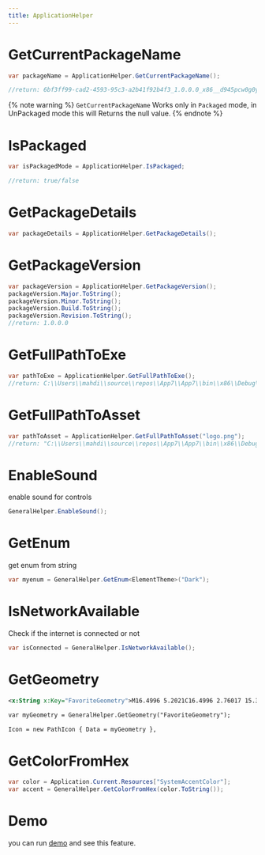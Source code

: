 ```yaml
---
title: ApplicationHelper
---
```


# GetCurrentPackageName

```cs
var packageName = ApplicationHelper.GetCurrentPackageName();

//return: 6bf3ff99-cad2-4593-95c3-a2b41f92b4f3_1.0.0.0_x86__d945pcw0g0yx4
```

{% note warning %}
`GetCurrentPackageName` Works only in `Packaged` mode, in UnPackaged mode this will Returns the null value.
{% endnote %}


# IsPackaged

```cs
var isPackagedMode = ApplicationHelper.IsPackaged;

//return: true/false 
```
# GetPackageDetails

```cs
var packageDetails = ApplicationHelper.GetPackageDetails();
```

# GetPackageVersion

```cs
var packageVersion = ApplicationHelper.GetPackageVersion();
packageVersion.Major.ToString();
packageVersion.Minor.ToString();
packageVersion.Build.ToString();
packageVersion.Revision.ToString();
//return: 1.0.0.0
```
# GetFullPathToExe

```cs
var pathToExe = ApplicationHelper.GetFullPathToExe();
//return: C:\\Users\\mahdi\\source\\repos\\App7\\App7\\bin\\x86\\Debug\\net6.0-windows10.0.19041.0\\win10-x86\\AppX"
```

# GetFullPathToAsset

```cs
var pathToAsset = ApplicationHelper.GetFullPathToAsset("logo.png");
//return: "C:\\Users\\mahdi\\source\\repos\\App7\\App7\\bin\\x86\\Debug\\net6.0-windows10.0.19041.0\\win10-x86\\AppX\\Assets\\logo.png"
```

# EnableSound
enable sound for controls

```cs
GeneralHelper.EnableSound();
```

# GetEnum
get enum from string

```cs
var myenum = GeneralHelper.GetEnum<ElementTheme>("Dark");
```

# IsNetworkAvailable

Check if the internet is connected or not

```cs
var isConnected = GeneralHelper.IsNetworkAvailable();
```

# GetGeometry

```xml
<x:String x:Key="FavoriteGeometry">M16.4996 5.2021C16.4996 2.76017 15.3595 1.00342 13.4932 1.00342C12.467 1.00342 12.1149 1.60478 11.747 3.00299C11.6719 3.29184 11.635 3.43248 11.596 3.57109C11.495 3.92982 11.3192 4.54058 11.069 5.4021C11.0623 5.42518 11.0524 5.44692 11.0396 5.467L8.17281 9.95266C7.49476 11.0136 6.49429 11.8291 5.31841 12.2793L4.84513 12.4605C3.5984 12.9379 2.87457 14.2416 3.1287 15.5522L3.53319 17.6383C3.77462 18.8834 4.71828 19.8743 5.9501 20.1762L13.5778 22.0457C16.109 22.6661 18.6674 21.1312 19.3113 18.6059L20.7262 13.0567C21.1697 11.3174 20.1192 9.54796 18.3799 9.10449C18.1175 9.03758 17.8478 9.00373 17.5769 9.00373H15.7536C16.2497 7.37084 16.4996 6.11106 16.4996 5.2021ZM4.60127 15.2667C4.48576 14.671 4.81477 14.0783 5.38147 13.8614L5.85475 13.6802C7.33036 13.1152 8.58585 12.0918 9.43674 10.7604L12.3035 6.27477C12.3935 6.13388 12.4629 5.98082 12.5095 5.82026C12.7608 4.95525 12.9375 4.34126 13.0399 3.97737C13.083 3.82412 13.1239 3.66867 13.1976 3.3847C13.3875 2.663 13.4809 2.50342 13.4932 2.50342C14.3609 2.50342 14.9996 3.48749 14.9996 5.2021C14.9996 6.08659 14.6738 7.53754 14.0158 9.51717C13.8544 10.0027 14.2158 10.5037 14.7275 10.5037H17.5769C17.7228 10.5037 17.868 10.522 18.0093 10.558C18.9459 10.7968 19.5115 11.7496 19.2727 12.6861L17.8578 18.2353C17.4172 19.9631 15.6668 21.0133 13.9349 20.5889L6.30718 18.7193C5.64389 18.5568 5.13577 18.0232 5.00577 17.3528L4.60127 15.2667Z</x:String>

var myGeometry = GeneralHelper.GetGeometry("FavoriteGeometry");

Icon = new PathIcon { Data = myGeometry },
```

# GetColorFromHex

```cs
var color = Application.Current.Resources["SystemAccentColor"];
var accent = GeneralHelper.GetColorFromHex(color.ToString());
```

# Demo
you can run [demo](https://github.com/ghost1372/SettingsUI) and see this feature.
